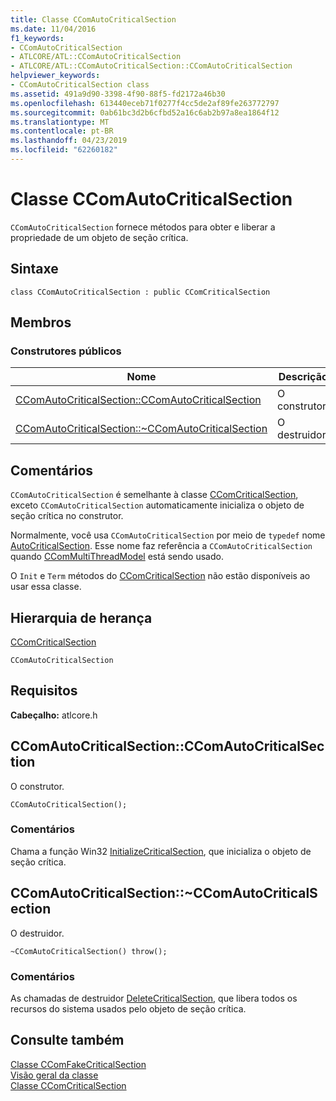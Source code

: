 ```yaml
---
title: Classe CComAutoCriticalSection
ms.date: 11/04/2016
f1_keywords:
- CComAutoCriticalSection
- ATLCORE/ATL::CComAutoCriticalSection
- ATLCORE/ATL::CComAutoCriticalSection::CComAutoCriticalSection
helpviewer_keywords:
- CComAutoCriticalSection class
ms.assetid: 491a9d90-3398-4f90-88f5-fd2172a46b30
ms.openlocfilehash: 613440eceb71f0277f4cc5de2af89fe263772797
ms.sourcegitcommit: 0ab61bc3d2b6cfbd52a16c6ab2b97a8ea1864f12
ms.translationtype: MT
ms.contentlocale: pt-BR
ms.lasthandoff: 04/23/2019
ms.locfileid: "62260182"
---
```

# <a name="ccomautocriticalsection-class"></a>Classe CComAutoCriticalSection

`CComAutoCriticalSection` fornece métodos para obter e liberar a propriedade de um objeto de seção crítica.

## <a name="syntax"></a>Sintaxe

```
class CComAutoCriticalSection : public CComCriticalSection
```

## <a name="members"></a>Membros

### <a name="public-constructors"></a>Construtores públicos

|Nome|Descrição|
|----------|-----------------|
|[CComAutoCriticalSection::CComAutoCriticalSection](#ccomautocriticalsection)|O construtor.|
|[CComAutoCriticalSection::~CComAutoCriticalSection](#dtor)|O destruidor.|

## <a name="remarks"></a>Comentários

`CComAutoCriticalSection` é semelhante à classe [CComCriticalSection](../../atl/reference/ccomcriticalsection-class.md), exceto `CComAutoCriticalSection` automaticamente inicializa o objeto de seção crítica no construtor.

Normalmente, você usa `CComAutoCriticalSection` por meio de `typedef` nome [AutoCriticalSection](ccommultithreadmodel-class.md#autocriticalsection). Esse nome faz referência a `CComAutoCriticalSection` quando [CComMultiThreadModel](../../atl/reference/ccommultithreadmodel-class.md) está sendo usado.

O `Init` e `Term` métodos do [CComCriticalSection](../../atl/reference/ccomcriticalsection-class.md) não estão disponíveis ao usar essa classe.

## <a name="inheritance-hierarchy"></a>Hierarquia de herança

[CComCriticalSection](../../atl/reference/ccomcriticalsection-class.md)

`CComAutoCriticalSection`

## <a name="requirements"></a>Requisitos

**Cabeçalho:** atlcore.h

##  <a name="ccomautocriticalsection"></a>  CComAutoCriticalSection::CComAutoCriticalSection

O construtor.

```
CComAutoCriticalSection();
```

### <a name="remarks"></a>Comentários

Chama a função Win32 [InitializeCriticalSection](/windows/desktop/api/synchapi/nf-synchapi-initializecriticalsection), que inicializa o objeto de seção crítica.

##  <a name="dtor"></a>  CComAutoCriticalSection::~CComAutoCriticalSection

O destruidor.

```
~CComAutoCriticalSection() throw();
```

### <a name="remarks"></a>Comentários

As chamadas de destruidor [DeleteCriticalSection](/windows/desktop/api/synchapi/nf-synchapi-deletecriticalsection), que libera todos os recursos do sistema usados pelo objeto de seção crítica.

## <a name="see-also"></a>Consulte também

[Classe CComFakeCriticalSection](../../atl/reference/ccomfakecriticalsection-class.md)<br/>
[Visão geral da classe](../../atl/atl-class-overview.md)<br/>
[Classe CComCriticalSection](../../atl/reference/ccomcriticalsection-class.md)
